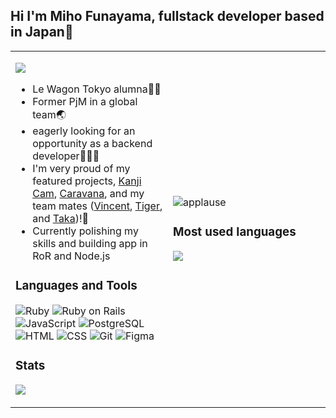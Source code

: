 ## Hi I'm Miho Funayama, fullstack developer based in Japan👋
<table>
  <tr>
    <td width="50%">

![](https://komarev.com/ghpvc/?username=funamioh&color=green)

- Le Wagon Tokyo alumna👩‍🎓
- Former PjM in a global team🌏
- eagerly looking for an opportunity as a backend developer👩🏻‍💻
- I'm very proud of my featured projects, [Kanji Cam](https://kanji-cam-miho-2cba8719681c.herokuapp.com/), [Caravana](https://caravana-miho-328b8c5c8cfd.herokuapp.com/), and my team mates ([Vincent](https://github.com/NHV33), [Tiger](https://github.com/Toralulu), and [Taka](https://github.com/tak-hiro0503))!🎊
- Currently polishing my skills and building app in RoR and Node.js

### Languages and Tools
![Ruby](https://img.shields.io/badge/-Ruby-3776AB?style=flat&logo=Ruby&logoColor=white)
![Ruby on Rails](https://img.shields.io/badge/-Ruby_on_Rails-3776AB?style=flat&logo=Rubyonrails&logoColor=white)
![JavaScript](https://img.shields.io/badge/-JavaScript-3776AB?style=flat&logo=JavaScript&logoColor=white)
![PostgreSQL](https://img.shields.io/badge/-PostgreSQL-3776AB?style=flat&logo=postgresql&logoColor=white)
![HTML](https://img.shields.io/badge/-HTML-3776AB?style=flat&logo=HTML5&logoColor=white)
![CSS](https://img.shields.io/badge/-CSS-3776AB?style=flat&logo=CSS3&logoColor=white)
![Git](https://img.shields.io/badge/-Git-3776AB?style=flat&logo=Git&logoColor=white)
![Figma](https://img.shields.io/badge/-Figma-3776AB?style=flat&logo=Figma&logoColor=white)

### Stats
<img 
   src="https://github-readme-stats.vercel.app/api?username=funamioh&show_icons=true&theme=radical" 
/>

<!--
**funamioh/funamioh** is a ✨ _special_ ✨ repository because its `README.md` (this file) appears on your GitHub profile.

Here are some ideas to get you started:-->

</td>
    <td width="50%">

![applause](https://media.giphy.com/media/QBC5foQmcOkdq/giphy.gif)

### Most used languages
![](https://github-readme-stats.vercel.app/api/top-langs/?username=funamioh)


</td>
  </tr>
</table>
